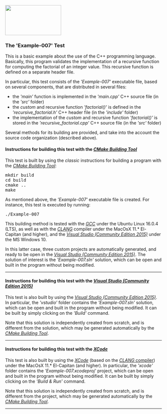<IMG src="http://davidcanino.github.io/img/logo-sun.jpg" border="0" width="180" height="97">

<H3>The 'Example-007' Test</H3>

This is a basic example about the use of the C++ programming language. Basically, this program validates the implementation of a recursive function for computing the factorial of an integer value. This recursive function is defined on a separate header file.<p>In particular, this test consists of the <i>'Example-007'</i> executable file, based on several components, that are distributed in several files:<ul>
<li>the <i>'main'</i> function is implemented in the <i>'main.cpp'</i> C++ source file (in the <i>'src'</i> folder)</li>
<li>the <i>custom</i> and recursive function <i>'factorial()'</i> is defined in the <i>'recursive_factorial.h'</i> C++ header file (in the <i>'include'</i> folder)</li>
<li>the implementation of the <i>custom</i> and recursive function <i>'factorial()'</i> is stored in the <i>'recursive_factorial.cpp'</i> C++ source file (in the <i>'src'</i> folder)</li></ul><p>Several methods for its building are provided, and take into the account the source code organization (described above).<p>

<h4>Instructions for building this test with the <i><A href="http://cmake.org">CMake Building Tool</A></i></h4>

This test is built by using the <i>classic</i> instructions for building a program with the <i><A href="http://cmake.org">CMake Building Tool</A></i>:
<pre>mkdir build
cd build
cmake ..
make
</pre><p>As mentioned above, the <i>'Example-007'</i> executable file is created. For instance, this test is executed by running:<pre>./Example-007</pre><p>This building method is tested with the <A href="http://gcc.gnu.org/"><i>GCC</i></A> under the Ubuntu Linux 16.0.4 (LTS), as well as with the <A href="http://clang.llvm.org/"><i>CLANG</i></A> compiler under the MacOsX 11.* El-Capitan (and higher), and the <A href="http://www.visualstudio.com/"><i>Visual Studio (Community Edition 2015)</i></A> under the MS Windows 10.

In this latter case, three custom projects are automatically generated, and ready to be open in the <A href="http://www.visualstudio.com/"><i>Visual Studio (Community Edition 2015)</i></A>. The solution of interest is the <i>'Example-007.sln'</i> solution, which can be open and built in the program without being modified.<p><hr><p>

<h4>Instructions for building this test with the <i><A href="http://www.visualstudio.com/">Visual Studio (Community Edition 2015)</A></i></h4>

This test is also built by using the <A href="http://www.visualstudio.com/"><i>Visual Studio (Community Edition 2015)</i></A>. In particular, the <i>'vstudio'</i> folder contains the <i>'Example-007.sln'</i> solution, which can be open and built in the program without being modified. It can be built by simply clicking on the <i>'Build'</i> command.

Note that this solution is independently created from scratch, and is different from the solution, which may be generated automatically by the <i><A href="http://cmake.org">CMake Building Tool</A></i>.<p><hr><p>

<h4>Instructions for building this test with the <i><A href="http://developer.apple.com/xcode/">XCode</A></i></h4>

This test is also built by using the <A href="http://developer.apple.com/xcode/"><i>XCode</i></A> (based on the <A href="http://clang.llvm.org/"><i>CLANG</i> compiler</A>) under the MacOsX 11.* El-Capitan (and higher). In particular, the <i>'xcode'</i> folder contains the <i>'Example-007.xcodeproj'</i> project, which can be open and built in the program without being modified. It can be built by simply clicking on the <i>'Build & Run'</i> command.

Note that this solution is independently created from scratch, and is different from the project, which may be generated automatically by the <i><A href="http://cmake.org">CMake Building Tool</A></i>.<p><hr><p>
